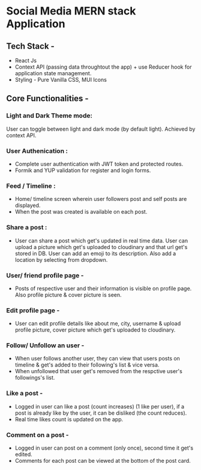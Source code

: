 # Social Media MERN stack Application

## Tech Stack -

- React Js
- Context API (passing data throughtout the app) + use Reducer hook for application state management.
- Styling - Pure Vanilla CSS, MUI Icons

## Core Functionalities -

### Light and Dark Theme mode:

User can toggle between light and dark mode (by default light). Achieved by context API.

### User Authenication :

- Complete user authentication with JWT token and protected routes.
- Formik and YUP validation for register and login forms.

### Feed / Timeline :

- Home/ timeline screen wherein user followers post and self posts are displayed.
- When the post was created is available on each post.

### Share a post :

- User can share a post which get's updated in real time data. User can upload a picture which get's uploaded to cloudinary and that url get's stored in DB. User can add an emoji to its description. Also add a location by selecting from dropdown.

### User/ friend profile page -

- Posts of respective user and their information is visible on profile page. Also profile picture & cover picture is seen.

### Edit profile page -

- User can edit profile details like about me, city, username & upload profile picture, cover picture which get's uploaded to cloudinary.

### Follow/ Unfollow an user -

- When user follows another user, they can view that users posts on timeline & get's added to their following's list & vice versa.
- When unfollowed that user get's removed from the respctive user's followings's list.

### Like a post -

- Logged in user can like a post (count increases) (1 like per user), if a post is already like by the user, it can be disliked (the count reduces).
- Real time likes count is updated on the app.

### Comment on a post -

- Logged in user can post on a comment (only once), second time it get's edited.
- Comments for each post can be viewed at the bottom of the post card.
